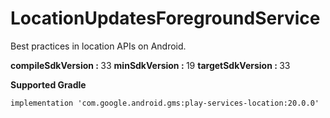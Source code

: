# LocationUpdatesForegroundService
Best practices in location APIs on Android.

<b>compileSdkVersion : </b> 33
<b>minSdkVersion : </b> 19
<b>targetSdkVersion : </b> 33

<b>Supported Gradle</b>

    implementation 'com.google.android.gms:play-services-location:20.0.0'



